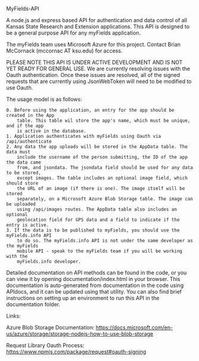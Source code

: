 MyFields-API

A node.js and express based API for authentication and data control of all Kansas State 
Research and Extension applications. This API is designed to be a general purpose API 
for any myFields application.

The myFields team uses Microsoft Azure for this project. Contact Brian McCornack
(mccornac AT ksu.edu) for access.

PLEASE NOTE THIS API IS UNDER ACTIVE DEVELOPMENT AND IS NOT YET READY FOR GENERAL USE.
We are currently resolving issues with the Oauth authentication. Once these issues are
resolved, all of the signed requests that are currently using JsonWebToken will need
to be modified to use Oauth.

The usage model is as follows:

	0. Before using the application, an entry for the app should be created in the App 
		table. This table wil store the app's name, which must be unique, and if the app
		is active in the database.
	1. Application authenticates with myFields using Oauth via /api/authenticate
	2. Any data the app uploads will be stored in the AppData table. The data must 
		include the username of the person submitting, the ID of the app the data came
		from, and jsondata. The jsondata field should be used for any data to be stored, 
		except images. The table includes an optional image field, which should store 
		the URL of an image (if there is one). The image itself will be stored 
		separately, on a Microsoft Azure Blob Storage table. The image can be uploaded 
		using /api/images routes. The AppData table also includes an optional 
		geolocation field for GPS data and a field to indicate if the entry is active.
	3. If the data is to be published to myFields, you should use the myFields.info API
		to do so. The myFields.info API is not under the same developer as the myFields
		mobile API - speak to the myFields team if you will be working with the
		myFields.info developer.

Detailed documentation on API methods can be found in the code, or you can view it by 
opening documentation/index.html in your browser. This documentation is auto-generated
from documentation in the code using APIdocs, and it can be updated using that utility.
You can also find brief instructions on setting up an environment to run this API in
the documentation folder.

Links:

Azure Blob Storage Documentation: https://docs.microsoft.com/en-us/azure/storage/storage-nodejs-how-to-use-blob-storage

Request Library Oauth Process: https://www.npmjs.com/package/request#oauth-signing